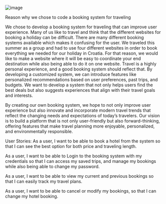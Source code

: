![image](https://github.com/user-attachments/assets/84c083fb-fa15-44fd-b4af-06059f241ff7)


Reason why we chose to code a booking system for traveling

We chose to develop a booking system for traveling that can improve user experience. Many of us like to travel and think that the different websites for booking a holiday can be difficult. There are many different booking systems available which makes it confusing for the user. We traveled this summer as a group and had to use four different websites in order to book everything we needed for our holiday in Croatia. For that reason, we would like to make a website where it will be easy to coordinate your end destination while also being able to do it on one website. Travel is a highly personal experience, and a good booking system should reflect that. By developing a customized system, we can introduce features like personalized recommendations based on user preferences, past trips, and budgets. We want to develop a system that not only helps users find the best deals but also suggests experiences that align with their travel goals and interests.

By creating our own booking system, we hope to not only improve user experience but also innovate and incorporate modern travel trends that reflect the changing needs and expectations of today’s travelers. Our vision is to build a platform that is not only user-friendly but also forward-thinking, offering features that make travel planning more enjoyable, personalized, and environmentally responsible.





User Stories:
As a user, I want to be able to book a hotel from the system so that I can see the best option for both price and traveling length. 

As a user, I want to be able to Login to the booking system with my credentials so that I can access my saved trips, and manage my bookings while also being able to change my password. 

As a user, I want to be able to view my current and previous bookings so that I can easily track my travel plans.

As a user, I want to be able to cancel or modify my bookings, so that I can change my hotel booking.
